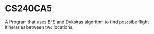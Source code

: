# CS240CA5
A Program that uses BFS and Dykstras algorithm to find posssibe flight itineraries between two locations.
